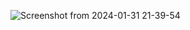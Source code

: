 ![Screenshot from 2024-01-31 21-39-54](https://github.com/Prasad103/Portfolio/assets/119681991/7208f065-493c-43a3-a052-1397953a54d1)
